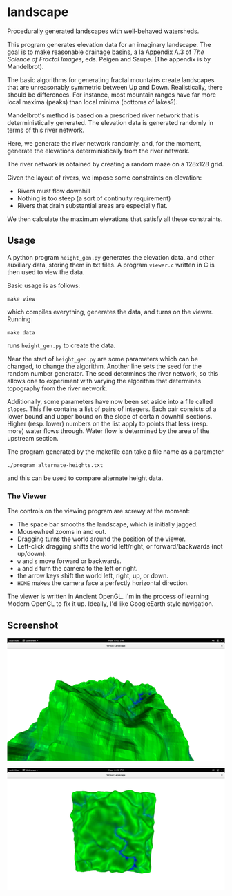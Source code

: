 # landscape
Procedurally generated landscapes with well-behaved watersheds.

This program generates elevation data for an imaginary landscape.
The goal is to make reasonable drainage basins, a la Appendix A.3
of *The Science of Fractal Images*, eds. Peigen and Saupe.  (The appendix
is by Mandelbrot).

The basic algorithms for generating fractal mountains create landscapes
that are unreasonably symmetric between Up and Down.  Realistically,
there should be differences.  For instance, most mountain ranges
have far more local maxima (peaks) than local minima (bottoms of lakes?).

Mandelbrot's method is based on a prescribed river network
that is deterministically generated.  The elevation data is
generated randomly in terms of this river network.

Here, we generate the river network randomly, and, for the moment,
generate the elevations deterministically from the river network.

The river network is obtained by creating a random maze on a 128x128 grid.

Given the layout of rivers, we impose some constraints on elevation:

* Rivers must flow downhill
* Nothing is too steep (a sort of continuity requirement)
* Rivers that drain substantial areas are especially flat.

We then calculate the maximum elevations that satisfy all these
constraints.

## Usage

A python program `height_gen.py` generates the elevation data,
and other auxiliary data, storing them in txt files.
A program `viewer.c` written in C is then
used to view the data.

Basic usage is as follows:

    make view

which compiles everything, generates the data, and turns on the viewer.
Running

    make data

runs `height_gen.py` to create the data.

Near the start of `height_gen.py` are some parameters which can
be changed, to change the algorithm.  Another line sets the seed
for the random number generator.  The seed determines the river
network, so this allows one to experiment with varying the
algorithm that determines topography from the river network.

Additionally, some parameters have now been set aside into a file
called `slopes`.  This file contains a list of pairs of integers.
Each pair consists of a lower bound and upper bound on the slope of
certain downhill sections.  Higher (resp. lower) numbers on the list
apply to points that less (resp. more) water flows through.  Water
flow is determined by the area of the upstream section.

The program generated by the makefile can take a file name as a
parameter

    ./program alternate-heights.txt

and this can be used to compare alternate height data.



### The Viewer
The controls on the viewing program are screwy at the moment:

* The space bar smooths the landscape, which is initially jagged.
* Mousewheel zooms in and out.
* Dragging turns the world around the position of the viewer.
* Left-click dragging shifts the world left/right, or forward/backwards
  (not up/down).
* `w` and `s` move forward or backwards.
* `a` and `d` turn the camera to the left or right.
* the arrow keys shift the world left, right, up, or down.
* `HOME` makes the camera face a perfectly horizontal direction.

The viewer is written in Ancient OpenGL.  I'm in the process of
learning Modern OpenGL to fix it up.  Ideally, I'd like GoogleEarth
style navigation.

## Screenshot
![Screenshot](img1.png)

![Screenshot](img2.png)

